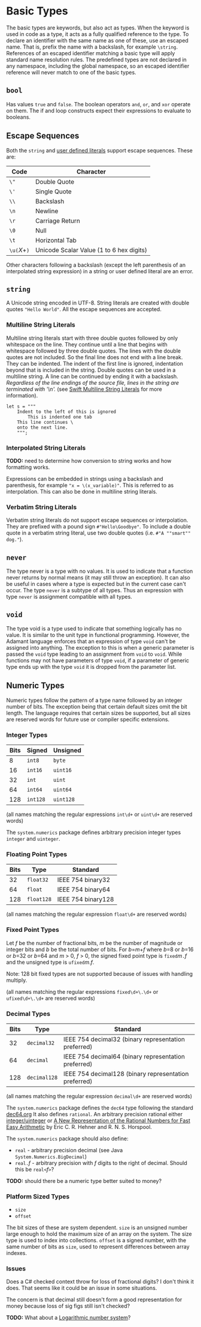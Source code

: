 # Basic Types

The basic types are keywords, but also act as types. When the keyword is used in code as a type, it acts as a fully qualified reference to the type. To declare an identifier with the same name as one of these, use an escaped name. That is, prefix the name with a backslash, for example `\string`. References of an escaped identifier matching a basic type will apply standard name resolution rules. The predefined types are not declared in any namespace, including the global namespace, so an escaped identifier reference will never match to one of the basic types.

## `bool`

Has values `true` and `false`. The boolean operators `and`, `or`, and `xor` operate on them. The if and loop constructs expect their expressions to evaluate to booleans.

## Escape Sequences

Both the `string` and [user defined literals](user-defined-literals.md) support escape sequences. These are:

| Code         | Character                                |
| ------------ | ---------------------------------------- |
| `\"`         | Double Quote                             |
| `\'`         | Single Quote                             |
| `\\`         | Backslash                                |
| `\n`         | Newline                                  |
| `\r`         | Carriage Return                          |
| `\0`         | Null                                     |
| `\t`         | Horizontal Tab                           |
| `\u(`*X*+`)` | Unicode Scalar Value (1 to 6 hex digits) |

Other characters following a backslash (except the left parenthesis of an interpolated string expression) in a string or user defined literal are an error.

## `string`

A Unicode string encoded in UTF-8. String literals are created with double quotes `"Hello World"`. All the escape sequences are accepted.

### Multiline String Literals

Multiline string literals start with three double quotes followed by only whitespace on the line. They continue until a line that begins with whitespace followed by three double quotes. The lines with the double quotes are not included. So the final line does not end with a line break. They can be indented. The indent of the first line is ignored, indentation beyond that is included in the string. Double quotes can be used in a multiline string. A line can be continued by ending it with a backslash. *Regardless of the line endings of the source file, lines in the string are terminated with '\n'.*  (see [Swift Multiline String Literals](https://developer.apple.com/library/content/documentation/Swift/Conceptual/Swift_Programming_Language/StringsAndCharacters.html) for more information).

```adamant
let s = """
    Indent to the left of this is ignored
        This is indented one tab
    This line continues \
    onto the next line.
    """;
```

### Interpolated String Literals

**TODO:** need to determine how conversion to string works and how formatting works.

Expressions can be embedded in strings using a backslash and parenthesis, for example `"x = \(x_variable)"`. This is referred to as interpolation. This can also be done in multiline string literals.

### Verbatim String Literals

Verbatim string literals do not support escape sequences or interpolation. They are prefixed with a pound sign `#"Hello\Goodbye"`. To include a double quote in a verbatim string literal, use two double quotes (i.e. `#"A ""smart"" dog."`).


## `never`

The type never is a type with no values. It is used to indicate that a function never returns by normal means (it may still throw an exception). It can also be useful in cases where a type is expected but in the current case can't occur. The type `never` is a subtype of all types. Thus an expression with type `never` is assignment compatible with all types.

## `void`

The type void is a type used to indicate that something logically has no value. It is similar to the unit type in functional programming. However, the Adamant language enforces that an expression of type `void` can't be assigned into anything. The exception to this is when a generic parameter is passed the `void` type leading to an assignment from `void` to `void`. While functions may not have parameters of type `void`, if a parameter of generic type ends up with the type `void` it is dropped from the parameter list.

## Numeric Types

Numeric types follow the pattern of a type name followed by an integer number of bits. The exception being that certain default sizes omit the bit length. The language requires that certain sizes be supported, but all sizes are reserved words for future use or compiler specific extensions.

### Integer Types

| Bits | Signed   | Unsigned  |
| ---- | -------- | --------- |
| 8    | `int8`   | `byte`    |
| 16   | `int16`  | `uint16`  |
| 32   | `int`    | `uint`    |
| 64   | `int64`  | `uint64`  |
| 128  | `int128` | `uint128` |

(all names matching the regular expressions `int\d+` or `uint\d+` are reserved words)

The `system.numerics` package defines arbitrary precision integer types `integer` and `uinteger`.

### Floating Point Types

| Bits | Type       | Standard           |
| ---- | ---------- | ------------------ |
| 32   | `float32`  | IEEE 754 binary32  |
| 64   | `float`    | IEEE 754 binary64  |
| 128  | `float128` | IEEE 754 binary128 |

(all names matching the regular expression `float\d+` are reserved words)

### Fixed Point Types

Let *f* be the number of fractional bits, *m* be the number of magnitude or integer bits and *b* be the total number of bits. For *b*=*m*+*f* where *b*=8 or *b*=16 or *b*=32 or *b*=64 and *m* > 0, *f* > 0, the signed fixed point type is `fixed`*m*`.`*f* and the unsigned type is `ufixed`*m*.*f*.

Note: 128 bit fixed types are not supported because of issues with handling multiply.

(all names matching the regular expressions `fixed\d+\.\d+` or `ufixed\d+\.\d+` are reserved words)

### Decimal Types

| Bits | Type         | Standard                                              |
| ---- | ------------ | ----------------------------------------------------- |
| 32   | `decimal32`  | IEEE 754 decimal32 (binary representation preferred)  |
| 64   | `decimal`    | IEEE 754 decimal64 (binary representation preferred)  |
| 128  | `decimal128` | IEEE 754 decimal128 (binary representation preferred) |

(all names matching the regular expression `decimal\d+` are reserved words)

The `system.numerics` package defines the `dec64` type following the standard [dec64.org](http://dec64.org) It also defines `rational`. An arbitrary precision rational either [integer/uinteger](https://en.wikipedia.org/wiki/Rational_data_type#Representation) or [A New Representation of the Rational Numbers
for Fast Easy Arithmetic](http://www.cs.toronto.edu/~hehner/ratno.pdf) by Eric C. R. Hehner and R. N. S. Horspool.

The `system.numerics` package should also define:

* `real` - arbitrary precision decimal (see Java `System.Numerics.BigDecimal`)
* `real.`*f* - arbitrary precision with *f* digits to the right of decimal. Should this be `real<`*f*`>`?

**TODO:** should there be a numeric type better suited to money?

### Platform Sized Types

* `size`
* `offset`

The bit sizes of these are system dependent. `size` is an unsigned number large enough to hold the maximum size of an array on the system. The size type is used to index into collections. `offset` is a signed number, with the same number of bits as `size`, used to represent differences between array indexes.

### Issues

Does a C# checked context throw for loss of fractional digits? I don't think it does. That seems like it could be an issue in some situations.

The concern is that decimal still doesn't form a good representation for money because loss of sig figs still isn't checked?

**TODO:** What about a [Logarithmic number system](https://en.wikipedia.org/wiki/Logarithmic_number_system)?
